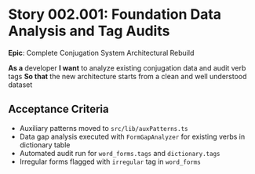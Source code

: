 # Story 002.001: Foundation Data Analysis and Tag Audits

**Epic**: Complete Conjugation System Architectural Rebuild

**As a** developer
**I want** to analyze existing conjugation data and audit verb tags
**So that** the new architecture starts from a clean and well understood dataset

## Acceptance Criteria
- Auxiliary patterns moved to `src/lib/auxPatterns.ts`
- Data gap analysis executed with `FormGapAnalyzer` for existing verbs in dictionary table
- Automated audit run for `word_forms.tags` and `dictionary.tags`
- Irregular forms flagged with `irregular` tag in `word_forms`
